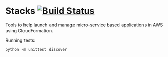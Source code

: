 # Stacks [![Build Status](https://travis-ci.com/ombu/stacks.svg?branch=develop)](https://travis-ci.com/ombu/stacks)

Tools to help launch and manage micro-service based applications in AWS using
CloudFormation.

Running tests:

    python -m unittest discover 
